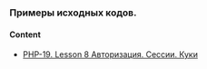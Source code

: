 ### Примеры исходных кодов. 

#### Content
* [PHP-19. Lesson 8 Авторизация. Сессии. Куки](php/flow22)
